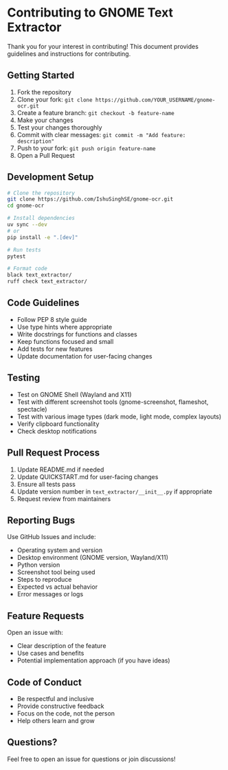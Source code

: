 # Contributing to GNOME Text Extractor

Thank you for your interest in contributing! This document provides guidelines and instructions for contributing.

## Getting Started

1. Fork the repository
2. Clone your fork: `git clone https://github.com/YOUR_USERNAME/gnome-ocr.git`
3. Create a feature branch: `git checkout -b feature-name`
4. Make your changes
5. Test your changes thoroughly
6. Commit with clear messages: `git commit -m "Add feature: description"`
7. Push to your fork: `git push origin feature-name`
8. Open a Pull Request

## Development Setup

```bash
# Clone the repository
git clone https://github.com/IshuSinghSE/gnome-ocr.git
cd gnome-ocr

# Install dependencies
uv sync --dev
# or
pip install -e ".[dev]"

# Run tests
pytest

# Format code
black text_extractor/
ruff check text_extractor/
```

## Code Guidelines

- Follow PEP 8 style guide
- Use type hints where appropriate
- Write docstrings for functions and classes
- Keep functions focused and small
- Add tests for new features
- Update documentation for user-facing changes

## Testing

- Test on GNOME Shell (Wayland and X11)
- Test with different screenshot tools (gnome-screenshot, flameshot, spectacle)
- Test with various image types (dark mode, light mode, complex layouts)
- Verify clipboard functionality
- Check desktop notifications

## Pull Request Process

1. Update README.md if needed
2. Update QUICKSTART.md for user-facing changes
3. Ensure all tests pass
4. Update version number in `text_extractor/__init__.py` if appropriate
5. Request review from maintainers

## Reporting Bugs

Use GitHub Issues and include:
- Operating system and version
- Desktop environment (GNOME version, Wayland/X11)
- Python version
- Screenshot tool being used
- Steps to reproduce
- Expected vs actual behavior
- Error messages or logs

## Feature Requests

Open an issue with:
- Clear description of the feature
- Use cases and benefits
- Potential implementation approach (if you have ideas)

## Code of Conduct

- Be respectful and inclusive
- Provide constructive feedback
- Focus on the code, not the person
- Help others learn and grow

## Questions?

Feel free to open an issue for questions or join discussions!
